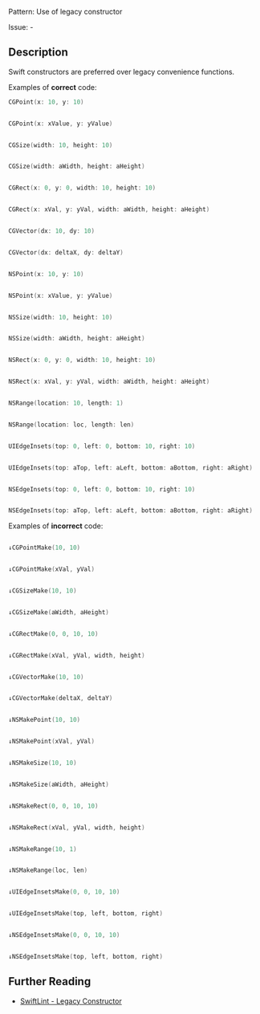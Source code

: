 Pattern: Use of legacy constructor

Issue: -

## Description

Swift constructors are preferred over legacy convenience functions.

Examples of **correct** code:
```swift
CGPoint(x: 10, y: 10)


CGPoint(x: xValue, y: yValue)


CGSize(width: 10, height: 10)


CGSize(width: aWidth, height: aHeight)


CGRect(x: 0, y: 0, width: 10, height: 10)


CGRect(x: xVal, y: yVal, width: aWidth, height: aHeight)


CGVector(dx: 10, dy: 10)


CGVector(dx: deltaX, dy: deltaY)


NSPoint(x: 10, y: 10)


NSPoint(x: xValue, y: yValue)


NSSize(width: 10, height: 10)


NSSize(width: aWidth, height: aHeight)


NSRect(x: 0, y: 0, width: 10, height: 10)


NSRect(x: xVal, y: yVal, width: aWidth, height: aHeight)


NSRange(location: 10, length: 1)


NSRange(location: loc, length: len)


UIEdgeInsets(top: 0, left: 0, bottom: 10, right: 10)


UIEdgeInsets(top: aTop, left: aLeft, bottom: aBottom, right: aRight)


NSEdgeInsets(top: 0, left: 0, bottom: 10, right: 10)


NSEdgeInsets(top: aTop, left: aLeft, bottom: aBottom, right: aRight)

```
Examples of **incorrect** code:
```swift

↓CGPointMake(10, 10)


↓CGPointMake(xVal, yVal)


↓CGSizeMake(10, 10)


↓CGSizeMake(aWidth, aHeight)


↓CGRectMake(0, 0, 10, 10)


↓CGRectMake(xVal, yVal, width, height)


↓CGVectorMake(10, 10)


↓CGVectorMake(deltaX, deltaY)


↓NSMakePoint(10, 10)


↓NSMakePoint(xVal, yVal)


↓NSMakeSize(10, 10)


↓NSMakeSize(aWidth, aHeight)


↓NSMakeRect(0, 0, 10, 10)


↓NSMakeRect(xVal, yVal, width, height)


↓NSMakeRange(10, 1)


↓NSMakeRange(loc, len)


↓UIEdgeInsetsMake(0, 0, 10, 10)


↓UIEdgeInsetsMake(top, left, bottom, right)


↓NSEdgeInsetsMake(0, 0, 10, 10)


↓NSEdgeInsetsMake(top, left, bottom, right)

```

## Further Reading

* [SwiftLint - Legacy Constructor](https://realm.github.io/SwiftLint/legacy_constructor.html)